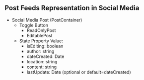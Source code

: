 ## Post Feeds Representation in Social Media
- Social Media Post (PostContainer)
    - Toggle Button
        - ReadOnlyPost
        - EditablePost
    - State Property Value:
        - isEditing: boolean
        - author: string
        - dateCreated: Date
        - location: string
        - content: string
        - lastUpdate: Date (optional or default=dateCreated)
